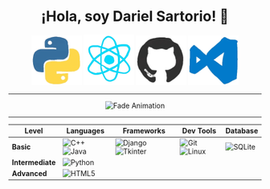 <div align="center">

# ¡Hola, soy Dariel Sartorio! 👾 


  <img src="./assets/python.gif" alt="Python" width="100"/>
  <img src="./assets/react.gif" alt="React" width="100"/>
  <img src="./assets/github.gif" alt="Github" width="100"/>
  <img src="./assets/vscode.gif" alt="Vscode" width="100"/>



---



![Fade Animation](https://readme-typing-svg.herokuapp.com?font=Orbitron&size=28&duration=2500&pause=1000&color=00F0FF&center=true&vCenter=true&repeat=true&width=600&lines=Desarrollador+Junior+%F0%9F%91%BE;Game+Dev+%F0%9F%8E%AE;Web+Dev+%F0%9F%92%BB)




---

| **Level**     | **Languages**                                                                 | **Frameworks**                                                                 | **Dev Tools**                                                                 | **Database**                                                                 |
|---------------|--------------------------------------------------------------------------------|--------------------------------------------------------------------------------|-------------------------------------------------------------------------------|-------------------------------------------------------------------------------|
| **Basic**     | ![C++](https://img.shields.io/badge/C%2B%2B-00599C?style=for-the-badge&logo=c%2B%2B&logoColor=white) ![Java](https://img.shields.io/badge/Java-ED8B00?style=for-the-badge&logo=openjdk&logoColor=black) | ![Django](https://img.shields.io/badge/Django-092E20?style=for-the-badge&logo=django&logoColor=white)![Tkinter](https://img.shields.io/badge/Tkinter-FF6F00?style=for-the-badge&logo=python&logoColor=white)|![Git](https://img.shields.io/badge/Git-F05032?style=for-the-badge&logo=git&logoColor=white) ![Linux](https://img.shields.io/badge/Linux-FCC624?style=for-the-badge&logo=linux&logoColor=black) | ![SQLite](https://img.shields.io/badge/SQLite-07405E?style=for-the-badge&logo=sqlite&logoColor=white)                                                                            |
| **Intermediate** | ![Python](https://img.shields.io/badge/Python-3776AB?style=for-the-badge&logo=python&logoColor=white)  | |  |  |
| **Advanced**  |    ![HTML5](https://img.shields.io/badge/HTML5-E34F26?style=for-the-badge&logo=html5&logoColor=white)                                                              | |                                                               |                                                                |


</div>